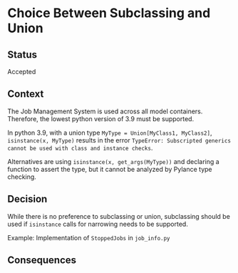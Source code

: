 # Choice Between Subclassing and Union

## Status

Accepted

## Context

The Job Management System is used across all model containers. Therefore, the lowest python version of 3.9 must be supported.

In python 3.9, with a union type `MyType = Union[MyClass1, MyClass2]`, `isinstance(x, MyType)` results in the error `TypeError: Subscripted generics cannot be used with class and instance checks`.

Alternatives are using `isinstance(x, get_args(MyType))` and declaring a function to assert the type, but it cannot be analyzed by Pylance type checking.

## Decision

While there is no preference to subclassing or union, subclassing should be used if `isinstance` calls for narrowing needs to be supported.

Example: Implementation of `StoppedJobs` in `job_info.py`

## Consequences
